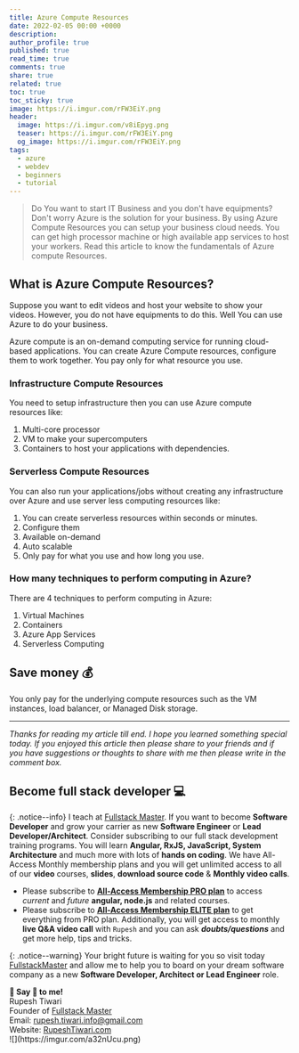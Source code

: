 ```yaml
---
title: Azure Compute Resources
date: 2022-02-05 00:00 +0000
description:
author_profile: true
published: true
read_time: true
comments: true
share: true
related: true
toc: true
toc_sticky: true
image: https://i.imgur.com/rFW3EiY.png
header:
  image: https://i.imgur.com/v8iEpyg.png
  teaser: https://i.imgur.com/rFW3EiY.png
  og_image: https://i.imgur.com/rFW3EiY.png
tags:
  - azure
  - webdev
  - beginners
  - tutorial
---
```


> Do You want to start IT Business and you don't have equipments? Don't worry Azure is the solution for your business. By using Azure Compute Resources you can setup your business cloud needs. You can get high processor machine or high available app services to host your workers. Read this article to know the fundamentals of Azure compute Resources.

## What is Azure Compute Resources?

Suppose you want to edit videos and host your website to show your videos. However, you do not have equipments to do this. Well You can use Azure to do your business.

Azure compute is an on-demand computing service for running cloud-based applications. You can create Azure Compute resources, configure them to work together. You pay only for what resource you use.

### Infrastructure Compute Resources

You need to setup infrastructure then you can use Azure compute resources like:

1. Multi-core processor
2. VM to make your supercomputers
3. Containers to host your applications with dependencies.

### Serverless Compute Resources

You can also run your applications/jobs without creating any infrastructure over Azure and use server less computing resources like:

1. You can create serverless resources within seconds or minutes.
2. Configure them
3. Available on-demand
4. Auto scalable
5. Only pay for what you use and how long you use.

### How many techniques to perform computing in Azure?

There are 4 techniques to perform computing in Azure:

1. Virtual Machines
2. Containers
3. Azure App Services
4. Serverless Computing

## Save money 💰

You only pay for the underlying compute resources such as the VM instances, load balancer, or Managed Disk storage.

---

_Thanks for reading my article till end. I hope you learned something special today. If you enjoyed this article then please share to your friends and if you have suggestions or thoughts to share with me then please write in the comment box._

## Become full stack developer 💻

{: .notice--info}
I teach at [Fullstack Master](https://www.fullstackmaster.net). If you want to become **Software Developer** and grow your carrier as new **Software Engineer** or **Lead Developer/Architect**. Consider subscribing to our full stack development training programs. You will learn **Angular, RxJS, JavaScript, System Architecture** and much more with lots of **hands on coding**. We have All-Access Monthly membership plans and you will get unlimited access to all of our **video** courses, **slides**, **download source code** & **Monthly video calls**.

- Please subscribe to **[All-Access Membership PRO plan](https://www.fullstackmaster.net/pro)** to access _current_ and _future_ **angular, node.js** and related courses.
- Please subscribe to **[All-Access Membership ELITE plan](https://www.fullstackmaster.net/elite)** to get everything from PRO plan. Additionally, you will get access to monthly **live Q&A video call** with `Rupesh` and you can ask **_doubts/questions_** and get more help, tips and tricks.

{: .notice--warning}
Your bright future is waiting for you so visit today [FullstackMaster](www.fullstackmaster.net) and allow me to help you to board on your dream software company as a new **Software Developer, Architect or Lead Engineer** role.

<div class="notice--success">
<strong>💖 Say 👋 to me!</strong>
<br>Rupesh Tiwari
<br>Founder of <a href="https://www.fullstackmaster.net">Fullstack Master </a>
<br>Email: <a href="mailto:rupesh.tiwari.info@gmail.com?subject=Hi">rupesh.tiwari.info@gmail.com</a>
<br>Website: <a href="https://www.rupeshtiwari.com">RupeshTiwari.com </a>
</div>
![](https://imgur.com/a32nUcu.png)
